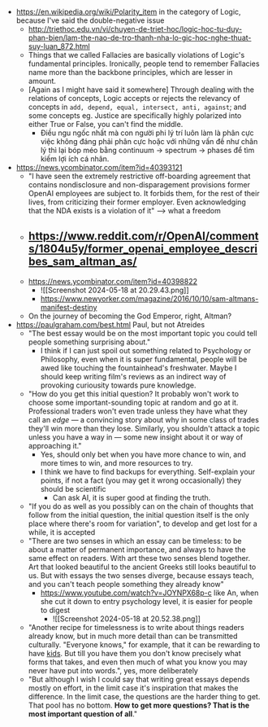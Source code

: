 - https://en.wikipedia.org/wiki/Polarity_item in the category of Logic, because I've said the double-negative issue
	- http://triethoc.edu.vn/vi/chuyen-de-triet-hoc/logic-hoc-tu-duy-phan-bien/lam-the-nao-de-tro-thanh-nha-lo-gic-hoc-nghe-thuat-suy-luan_872.html
	- Things that we called Fallacies are basically violations of Logic's fundamental principles. Ironically, people tend to remember Fallacies name more than the backbone principles, which are lesser in amount.
	- [Again as I might have said it somewhere] Through dealing with the relations of concepts, Logic accepts or rejects the relevancy of concepts in `add, depend, equal, intersect, anti, against`; and some concepts eg. Justice are specifically highly polarized into either True or False, you can't find the middle.
		- Điều ngu ngốc nhất mà con người phi lý trí luôn làm là phân cực việc không đáng phải phân cực hoặc với những vấn đề như chân lý thì lại bóp méo bằng continuum -> spectrum -> phases để tìm kiếm lợi ích cá nhân. 
- https://news.ycombinator.com/item?id=40393121
	- "I have seen the extremely restrictive off-boarding agreement that contains nondisclosure and non-disparagement provisions former OpenAI employees are subject to. It forbids them, for the rest of their lives, from criticizing their former employer. Even acknowledging that the NDA exists is a violation of it" --> what a freedom
	- https://www.reddit.com/r/OpenAI/comments/1804u5y/former_openai_employee_describes_sam_altman_as/
		- 
	- https://news.ycombinator.com/item?id=40398822
		- ![[Screenshot 2024-05-18 at 20.29.43.png]]
		- https://www.newyorker.com/magazine/2016/10/10/sam-altmans-manifest-destiny
	- On the journey of becoming the God Emperor, right, Altman?
- https://paulgraham.com/best.html Paul, but not Atreides
	- "The best essay would be on the most important topic you could tell people something surprising about."
		- I think if I can just spoil out something related to Psychology or Philosophy, even when it is super fundamental, people will be awed like touching the fountainhead's freshwater. Maybe I should keep writing film's reviews as an indirect way of provoking curiousity towards pure knowledge.
	- "How do you get this initial question? It probably won't work to choose some important-sounding topic at random and go at it. Professional traders won't even trade unless they have what they call an _edge_ — a convincing story about why in some class of trades they'll win more than they lose. Similarly, you shouldn't attack a topic unless you have a way in — some new insight about it or way of approaching it."
		- Yes, should only bet when you have more chance to win, and more times to win, and more resources to try.
		- I think we have to find backups for everything. Self-explain your points, if not a fact (you may get it wrong occasionally) they should be scientific
			- Can ask AI, it is super good at finding the truth.
	- "If you do as well as you possibly can on the chain of thoughts that follow from the initial question, the initial question itself is the only place where there's room for variation", to develop and get lost for a while, it is accepted
	- "There are two senses in which an essay can be timeless: to be about a matter of permanent importance, and always to have the same effect on readers. With art these two senses blend together. Art that looked beautiful to the ancient Greeks still looks beautiful to us. But with essays the two senses diverge, because essays teach, and you can't teach people something they already know"
		- https://www.youtube.com/watch?v=JOYNPX68p-c like An, when she cut it down to entry psychology level, it is easier for people to digest 
			- ![[Screenshot 2024-05-18 at 20.52.38.png]]
	- "Another recipe for timelessness is to write about things readers already know, but in much more detail than can be transmitted culturally. "Everyone knows," for example, that it can be rewarding to have [kids](https://paulgraham.com/kids.html). But till you have them you don't know precisely what forms that takes, and even then much of what you know you may never have put into words.", yes, more deliberately
	- "But although I wish I could say that writing great essays depends mostly on effort, in the limit case it's inspiration that makes the difference. In the limit case, the questions are the harder thing to get. That pool has no bottom. **How to get more questions? That is the most important question of all**."